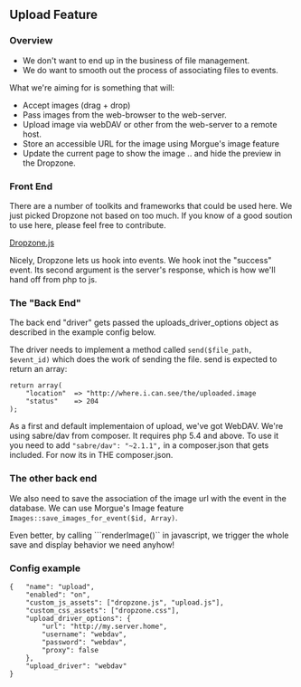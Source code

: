 Upload Feature
---

### Overview

- We don't want to end up in the business of file management.
- We do want to smooth out the process of associating files to events.

What we're aiming for is something that will:
- Accept images (drag + drop)
- Pass images from the web-browser to the web-server.
- Upload image via webDAV or other from the web-server to a remote host.  
- Store an accessible URL for the image using Morgue's image feature
- Update the current page to show the image .. and hide the preview in the Dropzone.

### Front End

There are a number of toolkits and frameworks that could be used here.
We just picked Dropzone not based on too much.  If you know of a good
soution to use here, please feel free to contribute.

[Dropzone.js](http://www.dropzonejs.com/)

Nicely, Dropzone lets us hook into events.
We hook inot the "success" event.  Its second argument is the server's 
response, which is how we'll hand off from php to js.


### The "Back End"

The back end "driver" gets passed the uploads_driver_options object as
described in the example config below.

The driver needs to implement a method called ```send($file_path, $event_id)```
which does the work of sending the file.  send is expected to return an array:

```
return array(
	"location"	=> "http://where.i.can.see/the/uploaded.image
	"status"	=> 204
);
```

As a first and default implementaion of upload, we've got WebDAV.  We're using
sabre/dav from composer.  It requires php 5.4 and above.  To use it you need to
add ```"sabre/dav": "~2.1.1",``` in a composer.json that gets included.  For now
its in THE composer.json.


### The other back end

We also need to save the association of the image url with the event in the database.
We can use Morgue's Image feature  ```Images::save_images_for_event($id, Array)```.

Even better, by calling ```renderImage()`` in javascript, we trigger the whole save and
display behavior we need anyhow!

### Config example

```
{   "name": "upload",
    "enabled": "on",
    "custom_js_assets": ["dropzone.js", "upload.js"],
    "custom_css_assets": ["dropzone.css"],
    "upload_driver_options": {
        "url": "http://my.server.home",
        "username": "webdav",
        "password": "webdav",
        "proxy": false 
    },
    "upload_driver": "webdav"
}
```

